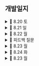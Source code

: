 ## 개발일지

<details>
   <summary> 🍎 8.20 토</summary>
    
https://user-images.githubusercontent.com/108191001/185752099-8c16169c-60e7-4b61-9308-387ad5f228b4.mov

    최종 목표: 홈 화면 구현 끝내기
    
    ☑️ 완료 
        - 카테고리 컬렉션 뷰 구현 완료
        - 배너 부분 구현 완료
        - tabman 이용하여 추천상품 탭, 추천상품 안에 컬렉션 뷰 구현 완료
        - tabman 이용하여 브랜드 탭 구현 완료
    
    ❌ 미해결
        - 배너 부분 자체는 구현 완료하였으나 navigation bar 부분과 어떻게 연결해야 할지 모르겠음 ➡️ 완료
        - 이때 스크롤 시 navigation bar custom 필요
        - 카테고리 컬렉션 뷰 밑 indicator 고민
        - sticky header
    
    🤔 느낀점
        - 시간 분배를 잘해야 할 듯하다. 구현해야 할 UI가 겁나 많다.
        - 뭔가 부담감에 자꾸 고민하는 시간이 길어지는 것 같다.
        - 오늘도 목표한 것의 50퍼센트를 겨우 한 것 같다.
        - 어려운 부분은 일단 기록해 두고 할 수 있는 것부터 해치우자.
  
</details>

<details>
   <summary> 🍎 8.21 일</summary>

https://user-images.githubusercontent.com/108191001/185796249-6cd5d69f-b211-468f-863a-27c3086c5ff0.mov

    최종 목표: 상품 상세 화면, 등록 화면, 검색 화면 UI구현 완료하기
    
    ☑️ 완료
      - 상품 선택 시 나오는 디테일 화면
      - 검색 화면 
      - 등록 화면 (디테일 부족)
        
    
    ❌ 미해결
      - 등록 화면 디테일 부족 ➡️ 완료
      - tab bar에서 등록 버튼 누를 시 modal 형식으로 나오는데 이를 구현하는 방법
   
</details>

<details>
   <summary> 🍎 8.22 월 </summary>
   
https://user-images.githubusercontent.com/108191001/185931317-7506625c-7a28-4382-b2c5-c1b5f8180f00.mov

    최종 목표: 등록 화면 디테일, 홈 화면 배너
    
    ☑️ 완료
      - 등록 화면 디테일 부분(태그 부분 제외)
      - 배너 화면
      - 스크롤 시 내비게이션 화면 커스텀
        
    
    ❌ 미해결
      - collectionView 밑 horizontal indicator 부분 구현
      - 검색 화면은 push 되어 나오는 것처럼, 등록 화면은 modal 처럼 나옴 -> 구현 방법?
      - 옵션 선택 화면 디테일
   
</details>

<details>
   <summary> 🍏 피드백 질문 </summary>

https://user-images.githubusercontent.com/108191001/185930775-6359950e-c531-4d45-a70d-c270443a37ca.MP4

   1. tab bar의 검색 탭할 시 push 뷰컨으로 보임
   2. tab bar의 등록 버튼 탭할 시 modal present 형식으로 보임 -> 해결 ⭕️
   3. collectionView 밑의 indicator 구현 방식 -> 후순위❗️
   4. tab man 이용할 때, conainer view 사용 시 각 탭의 크기는 항상 같은가용?? (홈 화면의 추천상품 - 브랜드)
   5. tableView나 collectionView 크기에 따라 scrollView가 변하게 하고 싶다면...? (My 화면 판매중 - 예약중 - 판매 완료 부분) - 4번 관련
   6. navigation bar uiview로 커스텀 storyboard -> ❌
   7. 등록 화면 - 옵션 선택 화면 segmented control -> 버튼으로 -> 해결 ⭕️
   
</details>

<details>
   <summary> 🍎 8.23 월 </summary>

https://user-images.githubusercontent.com/108191001/186191373-64e58d23-0253-4c5f-a34c-274a4286a6fb.mov

    최종 목표: 등록 화면 디테일, 피드백 부분 해결
    
    ☑️ 완료
    - tab bar에서 등록 탭할 시 modal 형식으로 보여주기
    - My tab: UI 구현
    - 등록 tab: 옵션 선택 버튼 탭할 시 나오는 modal 창 디테일 변경
    - 상품 조회 API 연동
      
       
    ❌ 미해결
    - tab bar에서 검색 화면 탭할 시 navigation push 형식으로 보여주기
 
</details>

<details>
   <summary> 🍎 8.24 화 </summary>
  
   - 회원가입
   
https://user-images.githubusercontent.com/108191001/186443805-b08e87a2-4aad-48ca-af80-a8605faf4e1a.mov

   - 상품 검색
   
https://user-images.githubusercontent.com/108191001/186444144-0b495939-531c-4c70-871b-e12ef142b156.mov

   - 상품 디테일 뷰
   
https://user-images.githubusercontent.com/108191001/186444372-29c94fa1-11e5-44a1-9e2c-71ff8539182f.mov

   
    최종 목표: 상품 검색 API 연동, 상품 디테일뷰 UI, 로그인 API 연동, 회원가입 UI
    
    ☑️ 완료
      - <상품 디테일뷰> tag 구현, 이미지 page indicator
      - <검색 탭> 상품 검색 UI 완료  / 상품 검색 API 연동 완료
      - <결제> 결제 탭 UI 구현 중
      - 회원가입 API는 연동 완료
      
       
    ❌ 미해결
      - 로그인 API -> 지금 해도 되는 건지 아닌지 너무 애매... 함 ㅠ
      - sticky header
      - 검색 시 필터 버튼(정확도순/최신순 ... ~)  누를 시 나오는 보기 옵션에서 3열/2열/1열 옵션은 아직 구현하지 않음
      - 서버분들이 개발하신 API가 진짜 번장 앱의 회원가입의 방식과 달라서 UI 디테일 구현 부족 ㅠ -> 추후에 구현해 주신다고 함~! 나는 어떻게 할까 고민 중...
 
</details>

<details>
   <summary> 🍎 8.23 월 </summary>

    최종 목표: 상품 디테일 뷰, my 탭
    아 중간에 레이아웃 깨지는 오류 나와서 상품 디테일 뷰 처음부터 다시 만들었다... 진짜 심장 배밖으로 나올 뻔
    
    ☑️ 완료
    <My 탭>
      - 사용자 판매중&예약중&판매 완료 UI
      - 사용자 판매 목록 조회 api 엮기
      - state에 따라 이미지 변경

    ❌ 미해결
    - 상점에서 상품을 조회하면 현재 클릭된 상품도 같이 나옴 -> 어떻게 할지 서버분이랑 이야기 나눠야 함
 
</details>
